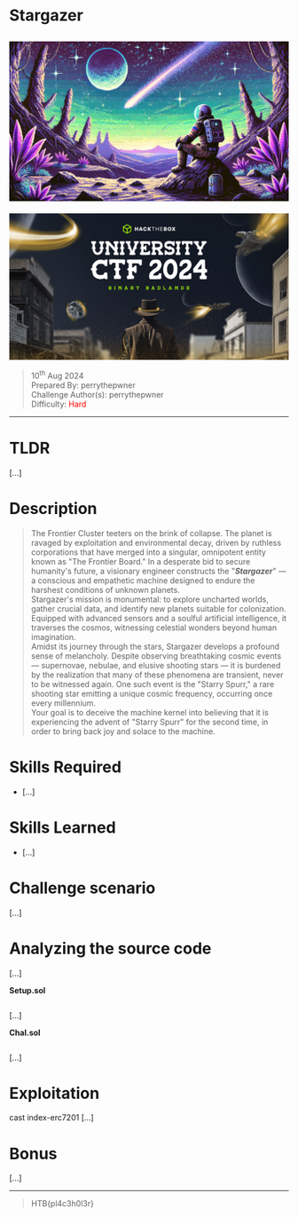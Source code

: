 # Stargazer

![img](./assets/ChallengeBanner.png)
---
<p align="center">
    <img src="./assets/EventBanner.jpg" />
</p>

> 10<sup>th</sup> Aug 2024 \
Prepared By: perrythepwner \
Challenge Author(s): perrythepwner \
Difficulty: <font color=red>Hard</font>

---

# TLDR
[...]


# Description
> The Frontier Cluster teeters on the brink of collapse. The planet is ravaged by exploitation and environmental decay, driven by ruthless corporations that have merged into a singular, omnipotent entity known as "The Frontier Board." In a desperate bid to secure humanity's future, a visionary engineer constructs the "***Stargazer***" — a conscious and empathetic machine designed to endure the harshest conditions of unknown planets.  
Stargazer's mission is monumental: to explore uncharted worlds, gather crucial data, and identify new planets suitable for colonization. Equipped with advanced sensors and a soulful artificial intelligence, it traverses the cosmos, witnessing celestial wonders beyond human imagination.  
Amidst its journey through the stars, Stargazer develops a profound sense of melancholy. Despite observing breathtaking cosmic events — supernovae, nebulae, and elusive shooting stars — it is burdened by the realization that many of these phenomena are transient, never to be witnessed again. One such event is the "Starry Spurr," a rare shooting star emitting a unique cosmic frequency, occurring once every millennium.  
Your goal is to deceive the machine kernel into believing that it is experiencing the advent of "Starry Spurr" for the second time, in order to bring back joy and solace to the machine.


# Skills Required
- [...]


# Skills Learned
- [...]


# Challenge scenario
[...]


# Analyzing the source code
[...]

**Setup.sol**
```solidity
```

[...]

**Chal.sol**
```solidity
```

[...] 


# Exploitation
cast index-erc7201
[...]


# Bonus

 [...]

---
> HTB{pl4c3h0l3r}
